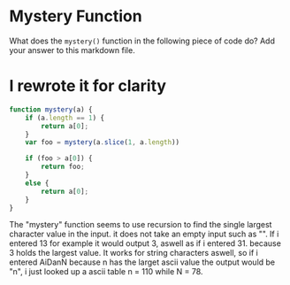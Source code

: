 # Mystery Function

What does the `mystery()` function in the following piece of code do? Add your
answer to this markdown file.


# I rewrote it for clarity
```javascript
function mystery(a) {
    if (a.length == 1) {
        return a[0];
    }
    var foo = mystery(a.slice(1, a.length))

    if (foo > a[0]) {
        return foo;
    }
    else {
        return a[0];
    }
}
```

The "mystery" function seems to use recursion to find the single largest character value in the input. it does not take an empty input such as "".
If i entered 13 for example it would output 3, aswell as if i entered 31. because 3 holds the largest value. 
It works for string characters aswell, so if i entered AiDanN because n has the larget ascii value the output would be "n", i just looked up a ascii table n = 110 while N = 78.

